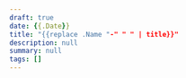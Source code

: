 ```yaml
---
draft: true
date: {{.Date}}
title: "{{replace .Name "-" " " | title}}"
description: null
summary: null
tags: []
---
```

